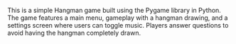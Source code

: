 This is a simple Hangman game built using the Pygame library in Python. The game features a main menu, gameplay with a hangman drawing, and a settings screen where users can toggle music. Players answer questions to avoid having the hangman completely drawn.

